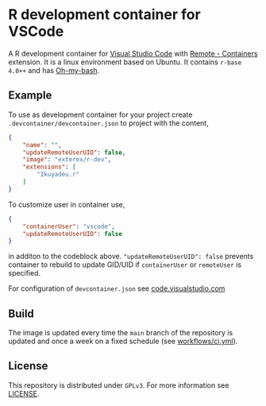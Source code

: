 # R development container for VSCode

A R development container for [Visual Studio Code](https://code.visualstudio.com/) with [Remote - Containers](https://marketplace.visualstudio.com/items?itemName=ms-vscode-remote.remote-containers) extension. It is a linux environment based on Ubuntu. It contains `r-base 4.0++` and has [Oh-my-bash](https://ohmybash.nntoan.com/).


## Example

To use as development container for your project create `.devcontainer/devcontainer.json` to project with the content,

```json
{
    "name": "",
	"updateRemoteUserUID": false,
    "image": "exterex/r-dev",
    "extensions": [
        "Ikuyadeu.r"
    ]
}
```

To customize user in container use,
```json
{
    "containerUser": "vscode",
    "updateRemoteUserUID": false
}
```

in additon to the codeblock above. `"updateRemoteUserUID": false` prevents container to rebuild to update GID/UID if `containerUser` or `remoteUser` is specified.

For configuration of `devcontainer.json` see [code.visualstudio.com](https://code.visualstudio.com/docs/remote/devcontainerjson-reference)

## Build

The image is updated every time the `main` branch of the repository is updated and once a week on a fixed schedule (see [workflows/ci.yml](.github/workflows/ci.yml)).

## License

This repository is distributed under `GPLv3`. For more information see [LICENSE](LICENSE).
